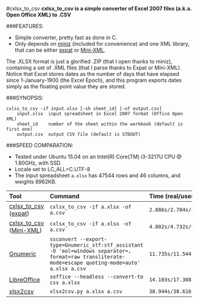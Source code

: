 #cxlsx_to_csv
**cxlsx_to_csv is a simple converter of Excel 2007 files (a.k.a. Open Office XML) to .CSV**

###FEATURES:
* Simple converter, pretty fast as done in C.
* Only depends on [miniz](https://code.google.com/p/miniz/) (included for convenience) and one XML library, that can be either [expat](http://expat.sourceforge.net/) or [Mini-XML](http://www.msweet.org/projects.php?Z3).

The .XLSX format is just a glorified .ZIP (that I open thanks to miniz), containing a set of .XML files (that I parse thanks to Expat or Mini-XML).
Notice that Excel stores dates as the number of days that have elapsed since 1-January-1900 (the Excel Epoch), and this program exports dates simply as the floating point value they are stored.

###SYNOPSIS:
```
cxlsx_to_csv -if input.xlsx [-sh sheet_id] [-of output.csv]
    input.xlsx  input spreadsheet in Excel 2007 format (Office Open XML)
    sheet_id    number of the sheet within the workbook (default is first one)
    output.csv  output CSV file (default is STDOUT)
```
###SPEED COMPARATION:
* Tested under Ubuntu 15.04 on an Intel(R) Core(TM) i3-3217U CPU @ 1.80GHz, with SSD.
* Locale set to LC_ALL=C.UTF-8
* The input spreadsheet `a.xlsx` has 47544 rows and 46 columns, and weights 8962KB.

| Tool | Command | Time (real/user/sys)|
|:------------ |:------------|:--|
| [cxlsx_to_csv](https://github.com/vpaesa/cxlsx_to_csv) ([expat](http://expat.sourceforge.net/))| `cxlsx_to_csv -if a.xlsx -of a.csv` | `2.886s/2.784s/0.100s` |
| [cxlsx_to_csv](https://github.com/vpaesa/cxlsx_to_csv) ([Mini-XML](http://www.msweet.org/projects.php?Z3))| `cxlsx_to_csv -if a.xlsx -of a.csv` | `4.802s/4.732s/0.072s` |
| [Gnumeric](http://www.gnumeric.org/) | `ssconvert --export-type=Gnumeric_stf:stf_assistant -O 'eol=windows separator=, format=raw transliterate-mode=escape quoting-mode=auto' a.xlsx a.csv` | `11.735s/11.544s/0.196s` |
| [LibreOffice](https://www.libreoffice.org/) | `soffice --headless --convert-to csv a.xlsx` | `14.103s/17.388s/0.644s` |
| [xlsx2csv](https://github.com/dilshod/xlsx2csv) | `xlsx2csv.py a.xlsx a.csv` | `38.944s/38.616s/0.220s` |


